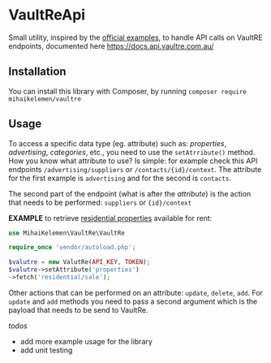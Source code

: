 # VaultReApi

Small utility, inspired by the [official examples](https://github.com/VaultGroup/api-samples), to handle API calls on VaultRE endpoints, documented here https://docs.api.vaultre.com.au/

## Installation
You can install this library with Composer, by running `composer require mihaikelemen/vaultre`

## Usage

To access a specific data type (eg. attribute) such as: *properties*, *advertising*, *categories*, etc., you need to use the `setAtrribute()` method. 
How you know what attribute to use? Is simple: for example check this API endpoints `/advertising/suppliers` or `/contacts/{id}/context`. The attribute for the first example is `advertising` and for the second is `contacts`.

The second part of the endpoint (what is after the *attribute*) is the action that needs to be performed: `suppliers` or `{id}/context`

**EXAMPLE** to retrieve [residential properties](https://docs.api.vaultre.com.au/#/residentialProperties/getResidentialSaleProperties) available for rent:

~~~php
use MihaiKelemen\VaultRe\VaultRe

require_once 'vendor/autoload.php';

$valutre = new ValutRe(API_KEY, TOKEN);
$valutre->setAttribute('properties')
->fetch('residential/sale');
~~~

Other actions that can be performed on an attribute: `update`, `delete`, `add`. For `update` and `add` methods you need to pass a second argument which is the payload that needs to be send to VaultRe.

*todos*
- add more example usage for the library
- add unit testing
